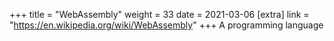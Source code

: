 +++
title = "WebAssembly"
weight = 33
date = 2021-03-06
[extra]
link = "https://en.wikipedia.org/wiki/WebAssembly"
+++
A programming language

